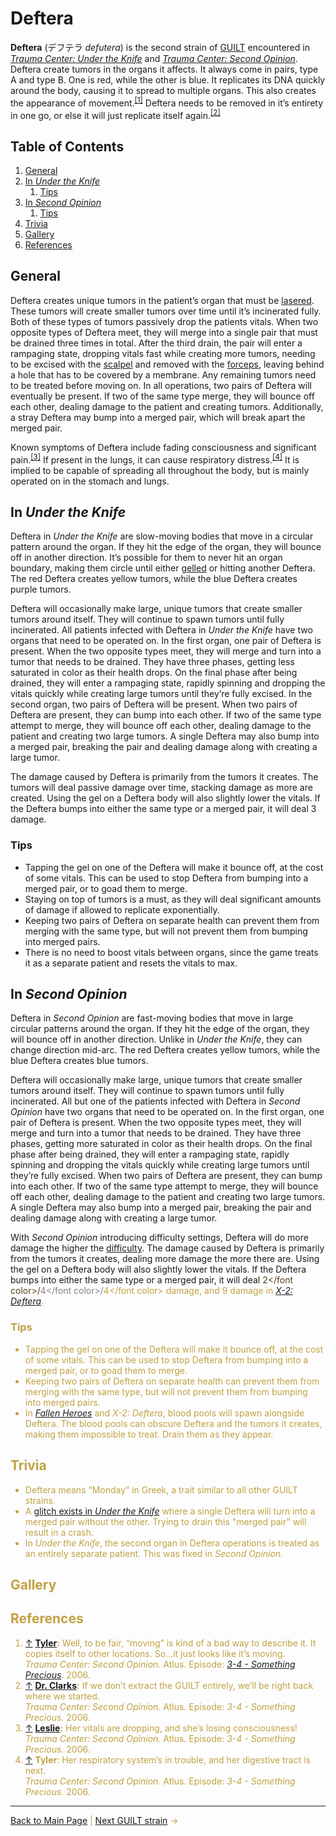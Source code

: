 # Deftera
**Deftera** (デフテラ *defutera*) is the second strain of [GUILT](GUILT.md) encountered in *[Trauma Center: Under the Knife](../../games/utk/UTK.md)* and *[Trauma Center: Second Opinion](../../games/so/SO.md)*. Deftera create tumors in the organs it affects. It always come in pairs, type A and type B. One is red, while the other is blue. It replicates its DNA quickly around the body, causing it to spread to multiple organs. This also creates the appearance of movement.<sup><a id="cite_ref_1"></a>[[1]](#cite_note-1)</sup> Deftera needs to be removed in it’s entirety in one go, or else it will just replicate itself again.<sup><a id="cite_ref_2"></a>[[2]](#cite_note-2)</sup> 

## Table of Contents
1. [General](#General)
2. [In *Under the Knife*](#In_Under_the_Knife)
	1. [Tips](#Tips_UTK)
3. [In *Second Opinion*](#In_Second_Opinion)
	1. [Tips](#Tips_SO)
4. [Trivia](#Trivia)
5. [Gallery](#Gallery)
6. [References](#References)

## General
Deftera creates unique tumors in the patient’s organ that must be [lasered](../../general/tools/Laser.md). These tumors will create smaller tumors over time until it’s incinerated fully. Both of these types of tumors passively drop the patients vitals. When two opposite types of Deftera meet, they will merge into a single pair that must be drained three times in total. After the third drain, the pair will enter a rampaging state, dropping vitals fast while creating more tumors, needing to be excised with the [scalpel](../../general/tools/Scalpel.md) and removed with the [forceps](../../general/tools/Forceps.md), leaving behind a hole that has to be covered by a membrane. Any remaining tumors need to be treated before moving on.
In all operations, two pairs of Deftera will eventually be present. If two of the same type merge, they will bounce off each other, dealing damage to the patient and creating tumors. Additionally, a stray Deftera may bump into a merged pair, which will break apart the merged pair.

Known symptoms of Deftera include fading consciousness and significant pain.<sup><a id="cite_ref_3"></a>[[3]](#cite_note-3)</sup> If present in the lungs, it can cause respiratory distress.<sup><a id="cite_ref_4"></a>[[4]](#cite_note-4)</sup> It is implied to be capable of spreading all throughout the body, but is mainly operated on in the stomach and lungs.

## <a id="In_Under_the_Knife"></a>In *Under the Knife*
Deftera in *Under the Knife* are slow-moving bodies that move in a circular pattern around the organ. If they hit the edge of the organ, they will bounce off in another direction. It’s possible for them to never hit an organ boundary, making them circle until either [gelled](../../general/tools/Antibiotic_Gel.md) or hitting another Deftera. The red Deftera creates yellow tumors, while the blue Deftera creates purple tumors.

Deftera will occasionally make large, unique tumors that create smaller tumors around itself. They will continue to spawn tumors until fully incinerated. All patients infected with Deftera in *Under the Knife* have two organs that need to be operated on. In the first organ, one pair of Deftera is present. When the two opposite types meet, they will merge and turn into a tumor that needs to be drained. They have three phases, getting less saturated in color as their health drops. On the final phase after being drained, they will enter a rampaging state, rapidly spinning and dropping the vitals quickly while creating large tumors until they’re fully excised.
In the second organ, two pairs of Deftera will be present. When two pairs of Deftera are present, they can bump into each other. If two of the same type attempt to merge, they will bounce off each other, dealing damage to the patient and creating two large tumors. A single Deftera may also bump into a merged pair, breaking the pair and dealing damage along with creating a large tumor.

The damage caused by Deftera is primarily from the tumors it creates. The tumors will deal passive damage over time, stacking damage as more are created. Using the gel on a Deftera body will also slightly lower the vitals. If the Deftera bumps into either the same type or a merged pair, it will deal 3 damage. 

### <a id="Tips_UTK"></a>Tips
- Tapping the gel on one of the Deftera will make it bounce off, at the cost of some vitals. This can be used to stop Deftera from bumping into a merged pair, or to goad them to merge.
- Staying on top of tumors is a must, as they will deal significant amounts of damage if allowed to replicate exponentially.
- Keeping two pairs of Deftera on separate health can prevent them from merging with the same type, but will not prevent them from bumping into merged pairs.
- There is no need to boost vitals between organs, since the game treats it as a separate patient and resets the vitals to max.

<!-- operation table goes here when we figure out how to split cells. technically, deftera doesnt need split cells, but i feel its best to wait for the other tables for consistency's sake. -->

## <a id="In_Second_Opinion"></a>In *Second Opinion*
Deftera in *Second Opinion* are fast-moving bodies that move in large circular patterns around the organ. If they hit the edge of the organ, they will bounce off in another direction. Unlike in *Under the Knife*, they can change direction mid-arc. The red Deftera creates yellow tumors, while the blue Deftera creates blue tumors.

Deftera will occasionally make large, unique tumors that create smaller tumors around itself. They will continue to spawn tumors until fully incinerated. All but one of the patients infected with Deftera in *Second Opinion* have two organs that need to be operated on. In the first organ, one pair of Deftera is present. When the two opposite types meet, they will merge and turn into a tumor that needs to be drained. They have three phases, getting more saturated in color as their health drops. On the final phase after being drained, they will enter a rampaging state, rapidly spinning and dropping the vitals quickly while creating large tumors until they’re fully excised.
When two pairs of Deftera are present, they can bump into each other. If two of the same type attempt to merge, they will bounce off each other, dealing damage to the patient and creating two large tumors. A single Deftera may also bump into a merged pair, breaking the pair and dealing damage along with creating a large tumor.

With *Second Opinion* introducing difficulty settings, Deftera will do more damage the higher the [difficulty](../../general/mechanics/Difficulty.md). The damage caused by Deftera is primarily from the tumors it creates, dealing more damage the more there are. Using the gel on a Deftera body will also slightly lower the vitals. If the Deftera bumps into either the same type or a merged pair, it will deal <font color="#584219">2</font color>/<font color="#848484">4</font color>/<font color="#C1A143">4</font color> damage, and 9 damage in [*X-2: Deftera*](../../games/so/episodes/X_2.md).

### <a id="Tips_SO"></a>Tips
- Tapping the gel on one of the Deftera will make it bounce off, at the cost of some vitals. This can be used to stop Deftera from bumping into a merged pair, or to goad them to merge.
- Keeping two pairs of Deftera on separate health can prevent them from merging with the same type, but will not prevent them from bumping into merged pairs.
- In [*Fallen Heroes*](../../games/so/episodes/6_7.md) and *X-2: Deftera*, blood pools will spawn alongside Deftera. The blood pools can obscure Deftera and the tumors it creates, making them impossible to treat. Drain them as they appear.

<!-- operation table goes here eventually -->

## <a id="Trivia"></a>Trivia
- Deftera means “Monday” in Greek, a trait similar to all other GUILT strains.
- A [glitch exists in *Under the Knife*](../../games/utk/game/Glitches_in_Under_the_Knife.md) where a single Deftera will turn into a merged pair without the other. Trying to drain this "merged pair" will result in a crash.
- In *Under the Knife*, the second organ in Deftera operations is treated as an entirely separate patient. This was fixed in *Second Opinion*.

## <a id="Gallery"></a>Gallery

## <a id="References"></a>References
1. <a id="cite_note-1"></a> [↑](#cite_ref_1) **[Tyler](../../games/so/characters/Tyler_Chase.md):** Well, to be fair, “moving” is kind of a bad way to describe it. It copies itself to other locations. So…it just looks like it’s moving. <br>
*Trauma Center: Second Opinion.* Atlus. Episode: *[3-4 - Something Precious](../../games/so/episodes/3_4.md).* 2006. <br>
2. <a id="cite_note-2"></a> [↑](#cite_ref_2) **[Dr. Clarks](../../games/so/characters/Stephen_Clarks.md):** If we don’t extract the GUILT entirely, we’ll be right back where we started. <br>
*Trauma Center: Second Opinion.* Atlus. Episode: *3-4 - Something Precious.* 2006. <br>
3. <a id="cite_note-3"></a> [↑](#cite_ref_3) **[Leslie](../../games/so/characters/Leslie_Sears.md):** Her vitals are dropping, and she’s losing consciousness! <br>
*Trauma Center: Second Opinion.* Atlus. Episode: *3-4 - Something Precious.* 2006. <br>
4.  <a id="cite_note-4"></a> [↑](#cite_ref_4) **Tyler**: Her respiratory system’s in trouble, and her digestive tract is next. <br>
*Trauma Center: Second Opinion.* Atlus. Episode: *3-4 - Something Precious.* 2006. <br>

---

[Back to Main Page](/tc-wiki) | [Next GUILT strain](Triti.md) →